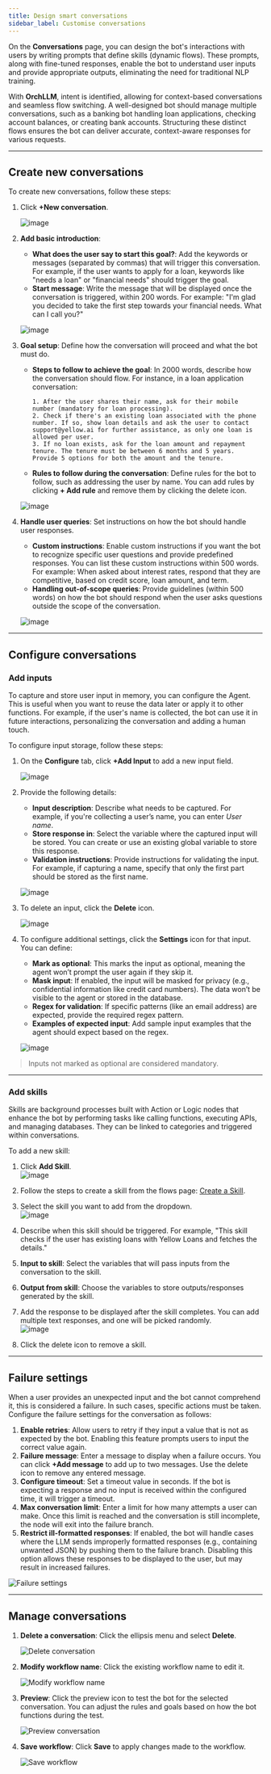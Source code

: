 ```yaml
---
title: Design smart conversations   
sidebar_label: Customise conversations  
---
```



On the **Conversations** page, you can design the bot's interactions with users by writing prompts that define skills (dynamic flows). These prompts, along with fine-tuned responses, enable the bot to understand user inputs and provide appropriate outputs, eliminating the need for traditional NLP training.

With **OrchLLM**, intent is identified, allowing for context-based conversations and seamless flow switching. A well-designed bot should manage multiple conversations, such as a banking bot handling loan applications, checking account balances, or creating bank accounts. Structuring these distinct flows ensures the bot can deliver accurate, context-aware responses for various requests.

-----

## Create new conversations

To create new conversations, follow these steps:

1. Click **+New conversation**.  

   ![image](https://imgur.com/5OcY2GO.png)

2. **Add basic introduction**:
    - **What does the user say to start this goal?**: Add the keywords or messages (separated by commas) that will trigger this conversation. For example, if the user wants to apply for a loan, keywords like "needs a loan" or "financial needs" should trigger the goal.
    - **Start message**: Write the message that will be displayed once the conversation is triggered, within 200 words. For example: "I'm glad you decided to take the first step towards your financial needs. What can I call you?"  

   ![image](https://imgur.com/rt2nTRw.png)

3. **Goal setup**: Define how the conversation will proceed and what the bot must do.
    - **Steps to follow to achieve the goal**: In 2000 words, describe how the conversation should flow. For instance, in a loan application conversation:
      ```
      1. After the user shares their name, ask for their mobile number (mandatory for loan processing).
      2. Check if there's an existing loan associated with the phone number. If so, show loan details and ask the user to contact support@yellow.ai for further assistance, as only one loan is allowed per user.
      3. If no loan exists, ask for the loan amount and repayment tenure. The tenure must be between 6 months and 5 years. Provide 5 options for both the amount and the tenure.
      ```
    - **Rules to follow during the conversation**: Define rules for the bot to follow, such as addressing the user by name. You can add rules by clicking **+ Add rule** and remove them by clicking the delete icon.  

   ![image](https://imgur.com/q1jeIa9.png)

4. **Handle user queries**: Set instructions on how the bot should handle user responses.
    - **Custom instructions**: Enable custom instructions if you want the bot to recognize specific user questions and provide predefined responses. You can list these custom instructions within 500 words. For example: When asked about interest rates, respond that they are competitive, based on credit score, loan amount, and term.
    - **Handling out-of-scope queries**: Provide guidelines (within 500 words) on how the bot should respond when the user asks questions outside the scope of the conversation. 

   ![image](https://imgur.com/ImuxdFX.png)


-------

## Configure conversations 

### Add inputs 

To capture and store user input in memory, you can configure the Agent. This is useful when you want to reuse the data later or apply it to other functions. For example, if the user's name is collected, the bot can use it in future interactions, personalizing the conversation and adding a human touch.

To configure input storage, follow these steps:

1. On the **Configure** tab, click **+Add Input** to add a new input field.

   ![image](https://imgur.com/QhaeHmB.png)

2. Provide the following details:
   - **Input description**: Describe what needs to be captured. For example, if you're collecting a user’s name, you can enter *User name*.
   - **Store response in**: Select the variable where the captured input will be stored. You can create or use an existing global variable to store this response.
   - **Validation instructions**: Provide instructions for validating the input. For example, if capturing a name, specify that only the first part should be stored as the first name.

   ![image](https://imgur.com/kSR96sT.png)

3. To delete an input, click the **Delete** icon.

   ![image](https://imgur.com/iVSyOQz.png)

4. To configure additional settings, click the **Settings** icon for that input. You can define:
   - **Mark as optional**: This marks the input as optional, meaning the agent won’t prompt the user again if they skip it.
   - **Mask input**: If enabled, the input will be masked for privacy (e.g., confidential information like credit card numbers). The data won’t be visible to the agent or stored in the database.
   - **Regex for validation**: If specific patterns (like an email address) are expected, provide the required regex pattern.
   - **Examples of expected input**: Add sample input examples that the agent should expect based on the regex.

   ![image](https://imgur.com/jYFlB3R.png)

> Inputs not marked as optional are considered mandatory.

--------


### Add skills 

Skills are background processes built with Action or Logic nodes that enhance the bot by performing tasks like calling functions, executing APIs, and managing databases. They can be linked to categories and triggered within conversations.

To add a new skill:

1. Click **Add Skill**.  
   ![image](https://imgur.com/ltfEGht.png)

2. Follow the steps to create a skill from the flows page: [Create a Skill](https://docs.yellow.ai/docs/platform_concepts/studio/build/Flows/journeys#create-a-skill). 

3. Select the skill you want to add from the dropdown.  
   ![image](https://imgur.com/jZYtsNC.png)

4. Describe when this skill should be triggered. For example, "This skill checks if the user has existing loans with Yellow Loans and fetches the details."

5. **Input to skill**: Select the variables that will pass inputs from the conversation to the skill.

6. **Output from skill**: Choose the variables to store outputs/responses generated by the skill.

7. Add the response to be displayed after the skill completes. You can add multiple text responses, and one will be picked randomly.  
   ![image](https://imgur.com/pUDmvtk.png)

8. Click the delete icon to remove a skill.


------

## Failure settings

When a user provides an unexpected input and the bot cannot comprehend it, this is considered a failure. In such cases, specific actions must be taken. Configure the failure settings for the conversation as follows:
1. **Enable retries**: Allow users to retry if they input a value that is not as expected by the bot. Enabling this feature prompts users to input the correct value again.
2. **Failure message**: Enter a message to display when a failure occurs. You can click **+Add message** to add up to two messages. Use the delete icon to remove any entered message. 
3. **Configure timeout**: Set a timeout value in seconds. If the bot is expecting a response and no input is received within the configured time, it will trigger a timeout.
4. **Max conversation limit**: Enter a limit for how many attempts a user can make. Once this limit is reached and the conversation is still incomplete, the node will exit into the failure branch.
5. **Restrict ill-formatted responses**: If enabled, the bot will handle cases where the LLM sends improperly formatted responses (e.g., containing unwanted JSON) by pushing them to the failure branch. Disabling this option allows these responses to be displayed to the user, but may result in increased failures.

![Failure settings](https://imgur.com/b01cZ26.png)

----------

## Manage conversations

1. **Delete a conversation**: Click the ellipsis menu and select **Delete**.  

   ![Delete conversation](https://imgur.com/tQXE8Q6.png)

2. **Modify workflow name**: Click the existing workflow name to edit it. 

   ![Modify workflow name](https://imgur.com/T9m2CSb.png)

3. **Preview**: Click the preview icon to test the bot for the selected conversation. You can adjust the rules and goals based on how the bot functions during the test. 

   ![Preview conversation](https://imgur.com/rXInEHW.png)

4. **Save workflow**: Click **Save** to apply changes made to the workflow.  

   ![Save workflow](https://imgur.com/ZEz45zt.png)


